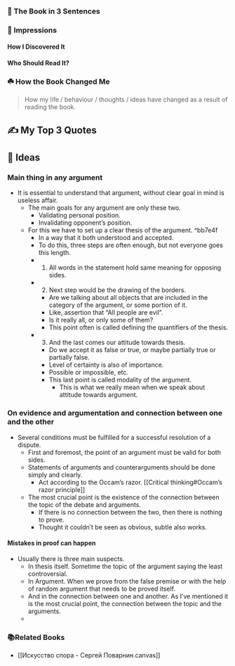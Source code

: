 
### 🚀 The Book in 3 Sentences

### 🎨 Impressions

#### How I Discovered It

#### Who Should Read It?

### ☘️ How the Book Changed Me

> How my life / behaviour / thoughts / ideas have changed as a result of reading the book.

## ✍️ My Top 3 Quotes

## 📒 Ideas
### Main thing in any argument
- It is essential to understand that argument, without clear goal in mind is useless affair.
	- The main goals for any argument are only these two.
		- Validating personal position.
		- Invalidating opponent’s position.
	- For this we have to set up a clear thesis of the argument. ^bb7e4f
		- In a way that it both understood and accepted.
		- To do this, three steps are often enough, but not everyone goes this length.
		- 1. All words in the statement hold same meaning for opposing sides.
		- 2. Next step would be the drawing of the borders.
			- Are we talking about all objects that are included in the category of the argument, or some portion of it.
			- Like, assertion that “All people are evil”.
			- Is it really all, or only some of them?
			- This point often is called defining the quantifiers of the thesis.
		- 3. And the last comes our attitude towards thesis.
			- Do we accept it as false or true, or maybe partially true or partially false.
			- Level of certainty is also of importance.
			- Possible or impossible, etc. 
			- This last point is called modality of the argument.
				- This is what we really mean when we speak about attitude towards argument.

### On evidence and argumentation and connection between one and the other
- Several conditions must be fulfilled for a successful resolution of a dispute.
	- First and foremost, the point of an argument must be valid for both sides.
	- Statements of arguments and counterarguments should be done simply and clearly.
		- Act according to the Occam’s razor. [[Critical thinking#Occam’s razor principle]]
	- The most crucial point is the existence of the connection between the topic of the debate and arguments.
		- If there is no connection between the two, then there is nothing to prove.
		- Thought it couldn’t be seen as obvious, subtle also works.

#### Mistakes in proof can happen
- Usually there is three main suspects.
	- In thesis itself. Sometime the topic of the argument saying the least controversial.
	- In Argument. When we prove from the false premise or with the help of random argument that needs to be proved itself.
	- And in the connection between one and another. As I’ve mentioned it is the most crucial point, the connection between the topic and the arguments.
	- 

### 📚Related Books
- [[Искусство спора - Сергей Поварнин.canvas]]
